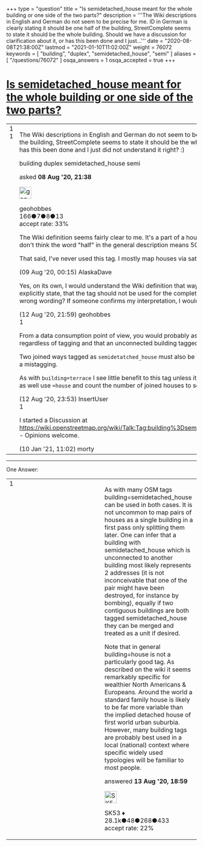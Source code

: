 +++
type = "question"
title = "Is semidetached_house meant for the whole building or one side of the two parts?"
description = '''The Wiki descriptions in English and German do not seem to be precise for me. ID in German is clearly stating it should be one half of the building, StreetComplete seems to state it should be the whole building. Should we have a discussion for clarification about it, or has this been done and I just...'''
date = "2020-08-08T21:38:00Z"
lastmod = "2021-01-10T11:02:00Z"
weight = 76072
keywords = [ "building", "duplex", "semidetached_house", "semi" ]
aliases = [ "/questions/76072" ]
osqa_answers = 1
osqa_accepted = true
+++

<div class="headNormal">

# [Is semidetached_house meant for the whole building or one side of the two parts?](/questions/76072/is-semidetached_house-meant-for-the-whole-building-or-one-side-of-the-two-parts)

</div>

<div id="main-body">

<div id="askform">

<table id="question-table" style="width:100%;">
<colgroup>
<col style="width: 50%" />
<col style="width: 50%" />
</colgroup>
<tbody>
<tr>
<td style="width: 30px; vertical-align: top"><div class="vote-buttons">
<span id="post-76072-upvote" class="ajax-command post-vote up" rel="nofollow" title="I like this post (click again to cancel)"> </span>
<div id="post-76072-score" class="post-score" title="current number of votes">
1
</div>
<span id="post-76072-downvote" class="ajax-command post-vote down" rel="nofollow" title="I dont like this post (click again to cancel)"> </span> <span id="favorite-mark" class="ajax-command favorite-mark" rel="nofollow" title="mark/unmark this question as favorite (click again to cancel)"> </span>
<div id="favorite-count" class="favorite-count">
1
</div>
</div></td>
<td><div id="item-right">
<div class="question-body">
<p>The Wiki descriptions in English and German do not seem to be precise for me. ID in German is clearly stating it should be one half of the building, StreetComplete seems to state it should be the whole building. Should we have a discussion for clarification about it, or has this been done and I just did not understand it right? :)</p>
</div>
<div id="question-tags" class="tags-container tags">
<span class="post-tag tag-link-building" rel="tag" title="see questions tagged &#39;building&#39;">building</span> <span class="post-tag tag-link-duplex" rel="tag" title="see questions tagged &#39;duplex&#39;">duplex</span> <span class="post-tag tag-link-semidetached_house" rel="tag" title="see questions tagged &#39;semidetached_house&#39;">semidetached_house</span> <span class="post-tag tag-link-semi" rel="tag" title="see questions tagged &#39;semi&#39;">semi</span>
</div>
<div id="question-controls" class="post-controls">
&#10;</div>
<div class="post-update-info-container">
<div class="post-update-info post-update-info-user">
<p>asked <strong>08 Aug '20, 21:38</strong></p>
<img src="https://secure.gravatar.com/avatar/123f4fd2a676d8b3d454fc0e6457782a?s=32&amp;d=identicon&amp;r=g" class="gravatar" width="32" height="32" alt="geohobbes&#39;s gravatar image" />
<p><span>geohobbes</span><br />
<span class="score" title="166 reputation points">166</span><span title="7 badges"><span class="badge1">●</span><span class="badgecount">7</span></span><span title="8 badges"><span class="silver">●</span><span class="badgecount">8</span></span><span title="13 badges"><span class="bronze">●</span><span class="badgecount">13</span></span><br />
<span class="accept_rate" title="Rate of the user&#39;s accepted answers">accept rate:</span> <span title="geohobbes has one accepted answer">33%</span></p>
</div>
</div>
<div id="comments-container-76072" class="comments-container">
<span id="76073"></span>
<div id="comment-76073" class="comment">
<div id="post-76073-score" class="comment-score">
&#10;</div>
<div class="comment-text">
<p>The Wiki definition seems fairly clear to me. It's a part of a house that shares one wall (at least two shared nodes) with the other part. I don't think the word "half" in the general description means 50% but rather one part of a two-part building.</p>
<p>That said, I've never used this tag. I mostly map houses via satellite imagery so cannot know the details of their construction.</p>
</div>
<div id="comment-76073-info" class="comment-info">
<span class="comment-age">(09 Aug '20, 00:15)</span> <span class="comment-user userinfo">AlaskaDave</span>
</div>
</div>
<span id="76109"></span>
<div id="comment-76109" class="comment">
<div id="post-76109-score" class="comment-score">
&#10;</div>
<div class="comment-text">
<p>Yes, on its own, I would understand the Wiki definition that way, too. Given it is meant like that, it could just be better, if it would explicitly state, that the tag should not be used for the complete object. So maybe it is only StreetComplete, which is seemingly on a wrong wording? If someone confirms my interpretation, I would ask them / raise a request to clarify it.</p>
</div>
<div id="comment-76109-info" class="comment-info">
<span class="comment-age">(12 Aug '20, 21:59)</span> <span class="comment-user userinfo">geohobbes</span>
</div>
</div>
<span id="76112"></span>
<div id="comment-76112" class="comment">
<div id="post-76112-score" class="comment-score">
1
</div>
<div class="comment-text">
<p>From a data consumption point of view, you would probably assume that two houses stuck together are semidetatched houses regardless of tagging and that an unconnected building tagged as a semidetatched house must contain two residences side by side.</p>
<p>Two joined ways tagged as <code>semidetatched_house</code> must also be treated as tagging the individual houses or you have 4 houses and thus a mistagging.</p>
<p>As with <code>building=terrace</code> I see little benefit to this tag unless it is on the overall outline, as if the individual residence is tagged, you may as well use <code>=house</code> and count the number of joined houses to see if it is a duplex/triplex/terrace.</p>
</div>
<div id="comment-76112-info" class="comment-info">
<span class="comment-age">(12 Aug '20, 23:53)</span> <span class="comment-user userinfo">InsertUser</span>
</div>
</div>
<span id="78306"></span>
<div id="comment-78306" class="comment">
<div id="post-78306-score" class="comment-score">
1
</div>
<div class="comment-text">
<p>I started a Discussion at <a href="https://wiki.openstreetmap.org/wiki/Talk:Tag:building%3Dsemidetached_house#is_this_for_half_the_building_or_the_whole_building.3F">https://wiki.openstreetmap.org/wiki/Talk:Tag:building%3Dsemidetached_house#is_this_for_half_the_building_or_the_whole_building.3F</a> - Opinions welcome.</p>
</div>
<div id="comment-78306-info" class="comment-info">
<span class="comment-age">(10 Jan '21, 11:02)</span> <span class="comment-user userinfo">morty</span>
</div>
</div>
</div>
<div id="comment-tools-76072" class="comment-tools">
&#10;</div>
<div class="clear">
&#10;</div>
<div id="comment-76072-form-container" class="comment-form-container">
&#10;</div>
<div class="clear">
&#10;</div>
</div></td>
</tr>
</tbody>
</table>

------------------------------------------------------------------------

<div class="tabBar">

<span id="sort-top"></span>

<div class="headQuestions">

One Answer:

</div>

</div>

<span id="76115"></span>

<div id="answer-container-76115" class="answer accepted-answer">

<table style="width:100%;">
<colgroup>
<col style="width: 50%" />
<col style="width: 50%" />
</colgroup>
<tbody>
<tr>
<td style="width: 30px; vertical-align: top"><div class="vote-buttons">
<span id="post-76115-upvote" class="ajax-command post-vote up" rel="nofollow" title="I like this post (click again to cancel)"> </span>
<div id="post-76115-score" class="post-score" title="current number of votes">
1
</div>
<span id="post-76115-downvote" class="ajax-command post-vote down" rel="nofollow" title="I dont like this post (click again to cancel)"> </span> <span class="accept-answer on" rel="nofollow" title="geohobbes has selected this answer as the correct answer"> </span>
</div></td>
<td><div class="item-right">
<div class="answer-body">
<p>As with many OSM tags building=semidetached_house can be used in both cases. It is not uncommon to map pairs of houses as a single building in a first pass only splitting them later. One can infer that a building with semidetached_house which is unconnected to another building most likely represents 2 addresses (it is not inconceivable that one of the pair might have been destroyed, for instance by bombing), equally if two contiguous buildings are both tagged semidetached_house they can be merged and treated as a unit if desired.</p>
<p>Note that in general building=house is not a particularly good tag. As described on the wiki it seems remarkably specific for wealthier North Americans &amp; Europeans. Around the world a standard family house is likely to be far more variable than the implied detached house of first world urban suburbia. However, many building tags are probably best used in a local (national) context where specific widely used typologies will be familiar to most people.</p>
</div>
<div class="answer-controls post-controls">
&#10;</div>
<div class="post-update-info-container">
<div class="post-update-info post-update-info-user">
<p>answered <strong>13 Aug '20, 18:59</strong></p>
<img src="https://secure.gravatar.com/avatar/06cd84075f1adc2870ad102c7233e661?s=32&amp;d=identicon&amp;r=g" class="gravatar" width="32" height="32" alt="SK53&#39;s gravatar image" />
<p><span>SK53 ♦</span><br />
<span class="score" title="28084 reputation points"><span>28.1k</span></span><span title="48 badges"><span class="badge1">●</span><span class="badgecount">48</span></span><span title="268 badges"><span class="silver">●</span><span class="badgecount">268</span></span><span title="433 badges"><span class="bronze">●</span><span class="badgecount">433</span></span><br />
<span class="accept_rate" title="Rate of the user&#39;s accepted answers">accept rate:</span> <span title="SK53 has 121 accepted answers">22%</span></p>
</div>
</div>
<div id="comments-container-76115" class="comments-container">
&#10;</div>
<div id="comment-tools-76115" class="comment-tools">
&#10;</div>
<div class="clear">
&#10;</div>
<div id="comment-76115-form-container" class="comment-form-container">
&#10;</div>
<div class="clear">
&#10;</div>
</div></td>
</tr>
</tbody>
</table>

</div>

<div class="paginator-container-left">

</div>

</div>

</div>

